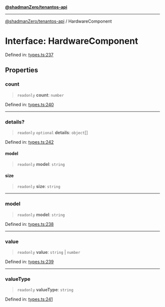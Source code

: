 [**@shadmanZero/tenantos-api**](../README.md)

***

[@shadmanZero/tenantos-api](../globals.md) / HardwareComponent

# Interface: HardwareComponent

Defined in: [types.ts:237](https://github.com/shadmanZero/tenantos-api/blob/1519ecac4035082956b06ca1cf266b8ad4cc7904/src/types.ts#L237)

## Properties

### count

> `readonly` **count**: `number`

Defined in: [types.ts:240](https://github.com/shadmanZero/tenantos-api/blob/1519ecac4035082956b06ca1cf266b8ad4cc7904/src/types.ts#L240)

***

### details?

> `readonly` `optional` **details**: `object`[]

Defined in: [types.ts:242](https://github.com/shadmanZero/tenantos-api/blob/1519ecac4035082956b06ca1cf266b8ad4cc7904/src/types.ts#L242)

#### model

> `readonly` **model**: `string`

#### size

> `readonly` **size**: `string`

***

### model

> `readonly` **model**: `string`

Defined in: [types.ts:238](https://github.com/shadmanZero/tenantos-api/blob/1519ecac4035082956b06ca1cf266b8ad4cc7904/src/types.ts#L238)

***

### value

> `readonly` **value**: `string` \| `number`

Defined in: [types.ts:239](https://github.com/shadmanZero/tenantos-api/blob/1519ecac4035082956b06ca1cf266b8ad4cc7904/src/types.ts#L239)

***

### valueType

> `readonly` **valueType**: `string`

Defined in: [types.ts:241](https://github.com/shadmanZero/tenantos-api/blob/1519ecac4035082956b06ca1cf266b8ad4cc7904/src/types.ts#L241)
